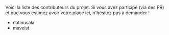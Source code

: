 Voici la liste des contributeurs du projet. Si vous avez participé (via des PR) et que vous estimez avoir votre place ici, n'hésitez pas à demander !

 * natinusala
 * maveist
